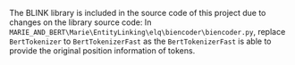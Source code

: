 The BLINK library is included in the source code of this project due to changes on the 
library source code:
In `MARIE_AND_BERT\Marie\EntityLinking\elq\biencoder\biencoder.py`, replace `BertTokenizer` to `BertTokenizerFast`
as the `BertTokenizerFast` is able to provide the original position information of tokens. 
